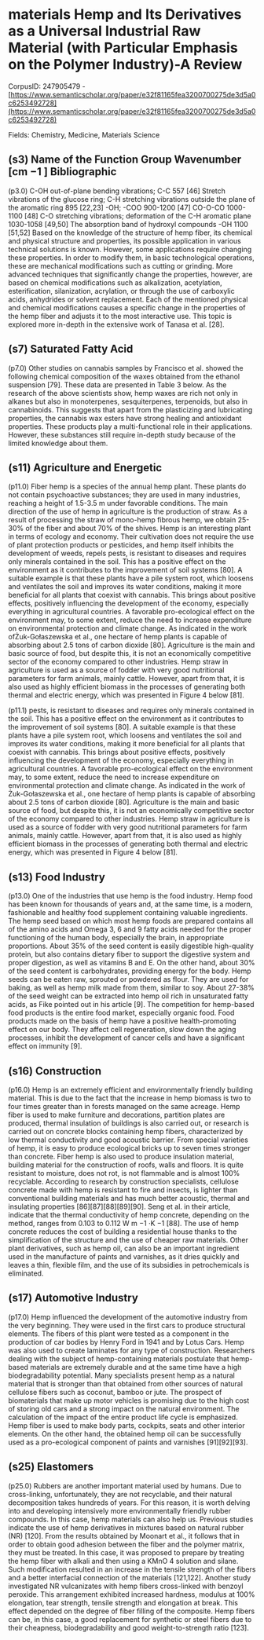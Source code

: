 # materials Hemp and Its Derivatives as a Universal Industrial Raw Material (with Particular Emphasis on the Polymer Industry)-A Review

CorpusID: 247905479 - [https://www.semanticscholar.org/paper/e32f81165fea3200700275de3d5a0c6253492728](https://www.semanticscholar.org/paper/e32f81165fea3200700275de3d5a0c6253492728)

Fields: Chemistry, Medicine, Materials Science

## (s3) Name of the Function Group Wavenumber [cm −1 ] Bibliographic
(p3.0) C-OH out-of-plane bending vibrations; C-C 557 [46] Stretch vibrations of the glucose ring; C-H stretching vibrations outside the plane of the aromatic ring 895 [22,23] -OH; -COO 900-1200 [47] CO-O-CO 1000-1100 [48] C-O stretching vibrations; deformation of the C-H aromatic plane 1030-1058 [49,50] The absorption band of hydroxyl compounds -OH 1100 [51,52]  Based on the knowledge of the structure of hemp fiber, its chemical and physical structure and properties, its possible application in various technical solutions is known. However, some applications require changing these properties. In order to modify them, in basic technological operations, these are mechanical modifications such as cutting or grinding. More advanced techniques that significantly change the properties, however, are based on chemical modifications such as alkalization, acetylation, esterification, silanization, acrylation, or through the use of carboxylic acids, anhydrides or solvent replacement. Each of the mentioned physical and chemical modifications causes a specific change in the properties of the hemp fiber and adjusts it to the most interactive use. This topic is explored more in-depth in the extensive work of Tanasa et al. [28].
## (s7) Saturated Fatty Acid
(p7.0) Other studies on cannabis samples by Francisco et al. showed the following chemical composition of the waxes obtained from the ethanol suspension [79]. These data are presented in Table 3 below.  As the research of the above scientists show, hemp waxes are rich not only in alkanes but also in monoterpenes, sesquiterpenes, terpenoids, but also in cannabinoids. This suggests that apart from the plasticizing and lubricating properties, the cannabis wax esters have strong healing and antioxidant properties. These products play a multi-functional role in their applications. However, these substances still require in-depth study because of the limited knowledge about them.
## (s11) Agriculture and Energetic
(p11.0) Fiber hemp is a species of the annual hemp plant. These plants do not contain psychoactive substances; they are used in many industries, reaching a height of 1.5-3.5 m under favorable conditions. The main direction of the use of hemp in agriculture is the production of straw. As a result of processing the straw of mono-hemp fibrous hemp, we obtain 25-30% of the fiber and about 70% of the shives. Hemp is an interesting plant in terms of ecology and economy. Their cultivation does not require the use of plant protection products or pesticides, and hemp itself inhibits the development of weeds, repels pests, is resistant to diseases and requires only minerals contained in the soil. This has a positive effect on the environment as it contributes to the improvement of soil systems [80]. A suitable example is that these plants have a pile system root, which loosens and ventilates the soil and improves its water conditions, making it more beneficial for all plants that coexist with cannabis. This brings about positive effects, positively influencing the development of the economy, especially everything in agricultural countries. A favorable pro-ecological effect on the environment may, to some extent, reduce the need to increase expenditure on environmental protection and climate change. As indicated in the work ofŻuk-Gołaszewska et al., one hectare of hemp plants is capable of absorbing about 2.5 tons of carbon dioxide [80]. Agriculture is the main and basic source of food, but despite this, it is not an economically competitive sector of the economy compared to other industries. Hemp straw in agriculture is used as a source of fodder with very good nutritional parameters for farm animals, mainly cattle. However, apart from that, it is also used as highly efficient biomass in the processes of generating both thermal and electric energy, which was presented in Figure 4 below [81].

(p11.1) pests, is resistant to diseases and requires only minerals contained in the soil. This has a positive effect on the environment as it contributes to the improvement of soil systems [80]. A suitable example is that these plants have a pile system root, which loosens and ventilates the soil and improves its water conditions, making it more beneficial for all plants that coexist with cannabis. This brings about positive effects, positively influencing the development of the economy, especially everything in agricultural countries. A favorable pro-ecological effect on the environment may, to some extent, reduce the need to increase expenditure on environmental protection and climate change. As indicated in the work of Żuk-Gołaszewska et al., one hectare of hemp plants is capable of absorbing about 2.5 tons of carbon dioxide [80]. Agriculture is the main and basic source of food, but despite this, it is not an economically competitive sector of the economy compared to other industries. Hemp straw in agriculture is used as a source of fodder with very good nutritional parameters for farm animals, mainly cattle. However, apart from that, it is also used as highly efficient biomass in the processes of generating both thermal and electric energy, which was presented in Figure 4 below [81]. 
## (s13) Food Industry
(p13.0) One of the industries that use hemp is the food industry. Hemp food has been known for thousands of years and, at the same time, is a modern, fashionable and healthy food supplement containing valuable ingredients. The hemp seed based on which most hemp foods are prepared contains all of the amino acids and Omega 3, 6 and 9 fatty acids needed for the proper functioning of the human body, especially the brain, in appropriate proportions. About 35% of the seed content is easily digestible high-quality protein, but also contains dietary fiber to support the digestive system and proper digestion, as well as vitamins B and E. On the other hand, about 30% of the seed content is carbohydrates, providing energy for the body. Hemp seeds can be eaten raw, sprouted or powdered as flour. They are used for baking, as well as hemp milk made from them, similar to soy. About 27-38% of the seed weight can be extracted into hemp oil rich in unsaturated fatty acids, as Fike pointed out in his article [9]. The competition for hemp-based food products is the entire food market, especially organic food. Food products made on the basis of hemp have a positive health-promoting effect on our body. They affect cell regeneration, slow down the aging processes, inhibit the development of cancer cells and have a significant effect on immunity [9].
## (s16) Construction
(p16.0) Hemp is an extremely efficient and environmentally friendly building material. This is due to the fact that the increase in hemp biomass is two to four times greater than in forests managed on the same acreage. Hemp fiber is used to make furniture and decorations, partition plates are produced, thermal insulation of buildings is also carried out, or research is carried out on concrete blocks containing hemp fibers, characterized by low thermal conductivity and good acoustic barrier. From special varieties of hemp, it is easy to produce ecological bricks up to seven times stronger than concrete. Fiber hemp is also used to produce insulation material, building material for the construction of roofs, walls and floors. It is quite resistant to moisture, does not rot, is not flammable and is almost 100% recyclable. According to research by construction specialists, cellulose concrete made with hemp is resistant to fire and insects, is lighter than conventional building materials and has much better acoustic, thermal and insulating properties [86][87][88][89][90]. Seng et al. in their article, indicate that the thermal conductivity of hemp concrete, depending on the method, ranges from 0.103 to 0.112 W m −1 ·K −1 [88]. The use of hemp concrete reduces the cost of building a residential house thanks to the simplification of the structure and the use of cheaper raw materials. Other plant derivatives, such as hemp oil, can also be an important ingredient used in the manufacture of paints and varnishes, as it dries quickly and leaves a thin, flexible film, and the use of its subsidies in petrochemicals is eliminated.
## (s17) Automotive Industry
(p17.0) Hemp influenced the development of the automotive industry from the very beginning. They were used in the first cars to produce structural elements. The fibers of this plant were tested as a component in the production of car bodies by Henry Ford in 1941 and by Lotus Cars. Hemp was also used to create laminates for any type of construction. Researchers dealing with the subject of hemp-containing materials postulate that hemp-based materials are extremely durable and at the same time have a high biodegradability potential. Many specialists present hemp as a natural material that is stronger than that obtained from other sources of natural cellulose fibers such as coconut, bamboo or jute. The prospect of biomaterials that make up motor vehicles is promising due to the high cost of storing old cars and a strong impact on the natural environment. The calculation of the impact of the entire product life cycle is emphasized. Hemp fiber is used to make body parts, cockpits, seats and other interior elements. On the other hand, the obtained hemp oil can be successfully used as a pro-ecological component of paints and varnishes [91][92][93].
## (s25) Elastomers
(p25.0) Rubbers are another important material used by humans. Due to cross-linking, unfortunately, they are not recyclable, and their natural decomposition takes hundreds of years. For this reason, it is worth delving into and developing intensively more environmentally friendly rubber compounds. In this case, hemp materials can also help us. Previous studies indicate the use of hemp derivatives in mixtures based on natural rubber (NR) [120]. From the results obtained by Moonart et al., it follows that in order to obtain good adhesion between the fiber and the polymer matrix, they must be treated. In this case, it was proposed to prepare by treating the hemp fiber with alkali and then using a KMnO 4 solution and silane. Such modification resulted in an increase in the tensile strength of the fibers and a better interfacial connection of the materials [121,122]. Another study investigated NR vulcanizates with hemp fibers cross-linked with benzoyl peroxide. This arrangement exhibited increased hardness, modulus at 100% elongation, tear strength, tensile strength and elongation at break. This effect depended on the degree of fiber filling of the composite. Hemp fibers can be, in this case, a good replacement for synthetic or steel fibers due to their cheapness, biodegradability and good weight-to-strength ratio [123].
